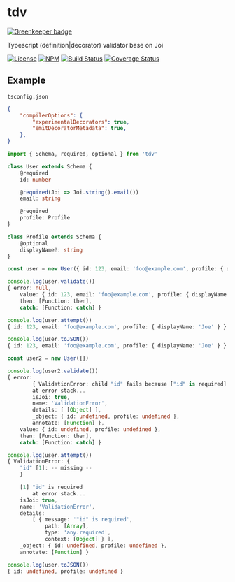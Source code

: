 # tdv

[![Greenkeeper badge](https://badges.greenkeeper.io/vitarn/tdv.svg)](https://greenkeeper.io/)

Typescript (definition|decorator) validator base on Joi

[![License][ico-license]][link-license]
[![NPM][ico-npm]][link-npm]
[![Build Status][ico-build]][link-build]
[![Coverage Status][ico-codecov]][link-codecov]

## Example

`tsconfig.json`
```json
{
    "compilerOptions": {
        "experimentalDecorators": true,
        "emitDecoratorMetadata": true,
    },
}
```

```ts
import { Schema, required, optional } from 'tdv'

class User extends Schema {
    @required
    id: number

    @required(Joi => Joi.string().email())
    email: string

    @required
    profile: Profile
}

class Profile extends Schema {
    @optional
    displayName?: string
}

const user = new User({ id: 123, email: 'foo@example.com', profile: { displayName: 'Joe' } })

console.log(user.validate())
{ error: null,
    value: { id: 123, email: 'foo@example.com', profile: { displayName: 'Joe' } },
    then: [Function: then],
    catch: [Function: catch] }

console.log(user.attempt())
{ id: 123, email: 'foo@example.com', profile: { displayName: 'Joe' } }

console.log(user.toJSON())
{ id: 123, email: 'foo@example.com', profile: { displayName: 'Joe' } }

const user2 = new User({})

console.log(user2.validate())
{ error:
        { ValidationError: child "id" fails because ["id" is required]
        at error stack...
        isJoi: true,
        name: 'ValidationError',
        details: [ [Object] ],
        _object: { id: undefined, profile: undefined },
        annotate: [Function] },
    value: { id: undefined, profile: undefined },
    then: [Function: then],
    catch: [Function: catch] }

console.log(user.attempt())
{ ValidationError: {
    "id" [1]: -- missing --
    }

    [1] "id" is required
        at error stack...
    isJoi: true,
    name: 'ValidationError',
    details:
        [ { message: '"id" is required',
            path: [Array],
            type: 'any.required',
            context: [Object] } ],
    _object: { id: undefined, profile: undefined },
    annotate: [Function] }

console.log(user.toJSON())
{ id: undefined, profile: undefined }
```

[ico-license]: https://img.shields.io/github/license/vitarn/tdv.svg
[ico-npm]: https://img.shields.io/npm/v/tdv.svg
[ico-build]: https://travis-ci.org/vitarn/tdv.svg?branch=master
[ico-codecov]: https://codecov.io/gh/vitarn/tdv/branch/master/graph/badge.svg

[link-license]: ./blob/master/LICENSE
[link-npm]: https://www.npmjs.com/package/tdv
[link-build]: https://travis-ci.org/vitarn/tdv
[link-codecov]: https://codecov.io/gh/vitarn/tdv
